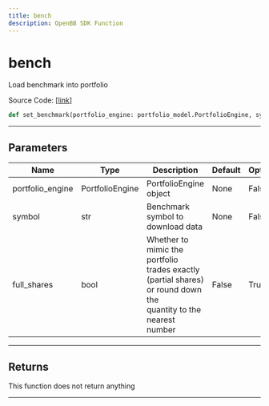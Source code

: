```yaml
---
title: bench
description: OpenBB SDK Function
---
```


# bench

Load benchmark into portfolio

Source Code: [[link](https://github.com/OpenBB-finance/OpenBBTerminal/tree/main/openbb_terminal/portfolio/portfolio_model.py#L2425)]

```python
def set_benchmark(portfolio_engine: portfolio_model.PortfolioEngine, symbol: str, full_shares: bool = False) -> None
```
---
## Parameters

| Name | Type | Description | Default | Optional |
| ---- | ---- | ----------- | ------- | -------- |
| portfolio_engine | PortfolioEngine | PortfolioEngine object | None | False |
| symbol | str | Benchmark symbol to download data | None | False |
| full_shares | bool | Whether to mimic the portfolio trades exactly (partial shares) or round down the<br/>quantity to the nearest number | False | True |

---
## Returns

This function does not return anything

---
